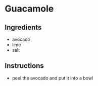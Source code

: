 # Guacamole
## Ingredients
* avocado 
* lime
* salt 
## Instructions
* peel the avocado and put it into a bowl
